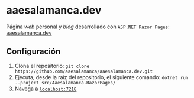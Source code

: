 # aaesalamanca.dev

Página _web_ personal y _blog_ desarrollado con `ASP.NET Razor Pages`: [aaesalamanca.dev](https://aaesalamanca.dev)

## Configuración

1. Clona el repositorio: `git clone https://github.com/aaesalamanca/aaesalamanca.dev.git`
2. Ejecuta, desde la raíz del repositorio, el siguiente comando: `dotnet run --project src/Aaesalamanca.RazorPages/`
3. Navega a [`localhost:7218`](https://localhost:7218)
